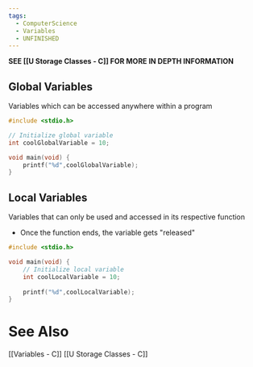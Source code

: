 ```yaml
---
tags:
  - ComputerScience
  - Variables
  - UNFINISHED
---
```

**SEE [[U Storage Classes - C]] FOR MORE IN DEPTH INFORMATION**

## Global Variables
Variables which can be accessed anywhere within a program

```c showlinenumbers
#include <stdio.h>

// Initialize global variable
int coolGlobalVariable = 10;

void main(void) {
	printf("%d",coolGlobalVariable);
}
```

## Local Variables
Variables that can only be used and accessed in its respective function
- Once the function ends, the variable gets "released"

```c showlinenumbers
#include <stdio.h>

void main(void) {
	// Initialize local variable
	int coolLocalVariable = 10;
	
	printf("%d",coolLocalVariable);
}
```

# See Also
[[Variables - C]]
[[U Storage Classes - C]]